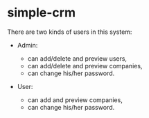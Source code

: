 # simple-crm

There are two kinds of users in this system:
* Admin:
  * can add/delete and preview users,
  * can add/delete and preview companies,
  * can change his/her password.

* User:
  * can add and preview companies,
  * can change his/her password.
